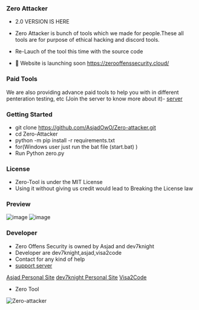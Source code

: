 ### Zero Attacker

- 2.0 VERSION IS HERE

- Zero Attacker is bunch of tools which we made for people.These all tools are for purpose of ethical hacking and discord tools.

- Re-Lauch of the tool this time with the source code

- 📣 Website is launching soon https://zerooffenssecurity.cloud/ 




### Paid Tools 
We are also providing advance paid tools to help you with in different penteration testing, etc (Join the server to know more about it)- [ server](https://discord.gg/J5X3KnBPGe)


### Getting Started
-  git clone https://github.com/AsjadOwO/Zero-attacker.git
- cd Zero-Attacker
- python -m pip install -r requirements.txt
- for(Windows user just run the bat file (start.bat) )
- Run Python zero.py 


### License

- Zero-Tool  is under the MIT License
- Using it without giving us credit would lead to Breaking the License law

### Preview
![image](https://github.com/AsjadOooO/Zero-attacker/blob/Zero-attacker/1.jpg)
![image](https://github.com/AsjadOooO/Zero-attacker/blob/Zero-attacker/2.jpg)



### Developer 
- Zero Offens Security is owned by Asjad and dev7knight
- Developer are dev7knight,asjad,visa2code 
- Contact for any kind of help 
- [support server](https://discord.gg/J5X3KnBPGe)


[Asjad Personal Site](https://www.asjad.xyz/)
[dev7knight Personal Site](https://dev7knight.github.io/)
[Visa2Code](https://github.com/TejasLamba2006)


- Zero Tool

<p align="left"> <img src="https://komarev.com/ghpvc/?username=AsjasOooO&label=Profile%20views&color=0e75b6&style=flat" alt="Zero-attacker" /> </p> 

